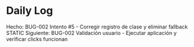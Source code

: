 ﻿# Daily Log

Hecho: BUG-002 Intento #5 - Corregir registro de clase y eliminar fallback STATIC
Siguiente: BUG-002 Validación usuario - Ejecutar aplicación y verificar clicks funcionan

